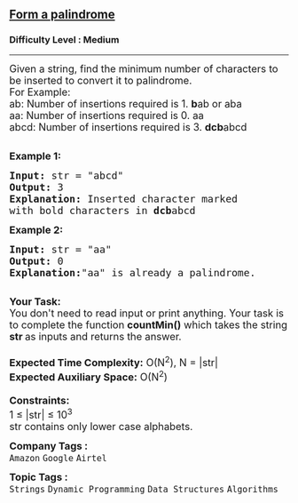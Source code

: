 <h2><a href="https://practice.geeksforgeeks.org/problems/form-a-palindrome1455/1?page=2&difficulty[]=1&difficulty[]=2&status[]=unsolved&category[]=Arrays&category[]=Dynamic%20Programming&sortBy=submissions">Form a palindrome</a></h2><h3>Difficulty Level : Medium</h3><hr><div class="problems_problem_content__Xm_eO"><p><span style="font-size:18px">Given a string, find the minimum number of characters to be inserted to convert it to palindrome.<br>
For Example:<br>
ab: Number of insertions required is 1.&nbsp;<strong>b</strong>ab or aba<br>
aa: Number of insertions required is 0. aa<br>
abcd: Number of insertions required is 3.&nbsp;<strong>dcb</strong>abcd</span></p>

<p><br>
<span style="font-size:18px"><strong>Example 1:</strong></span></p>

<pre><span style="font-size:18px"><strong>Input:</strong> str = "abcd"
<strong>Output:</strong> 3
<strong>Explanation:</strong> Inserted character marked
with bold characters in <strong>dcb</strong>abcd
</span></pre>

<p><span style="font-size:18px"><strong>Example 2:</strong></span></p>

<pre><span style="font-size:18px"><strong>Input:</strong> str = "aa"
<strong>Output:</strong> 0
<strong>Explanation:</strong>"aa" is already a palindrome.</span></pre>

<p><br>
<span style="font-size:18px"><strong>Your Task:&nbsp;&nbsp;</strong><br>
You don't need to read input or print anything. Your task is to complete the function&nbsp;<strong>countMin()</strong>&nbsp;which takes the string <strong>str&nbsp;</strong>as inputs and returns the answer.<br>
<br>
<strong>Expected Time Complexity:</strong>&nbsp;O(N<sup>2</sup>), N = |str|<br>
<strong>Expected Auxiliary Space:</strong>&nbsp;O(N<sup>2</sup>)<br>
<br>
<strong>Constraints:</strong><br>
1 ≤ |str|&nbsp;≤ 10<sup>3</sup><br>
str contains only lower case alphabets.</span></p>
</div><p><span style=font-size:18px><strong>Company Tags : </strong><br><code>Amazon</code>&nbsp;<code>Google</code>&nbsp;<code>Airtel</code>&nbsp;<br><p><span style=font-size:18px><strong>Topic Tags : </strong><br><code>Strings</code>&nbsp;<code>Dynamic Programming</code>&nbsp;<code>Data Structures</code>&nbsp;<code>Algorithms</code>&nbsp;